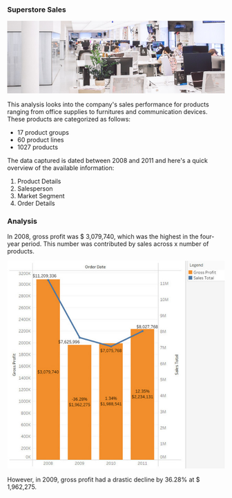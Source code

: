 ### Superstore Sales

<a href="https://www.pexels.com/photo/white-plastic-chairs-and-tables-in-white-room-3778619/">![alt text](/visuals/header_superstore.jpg "Photo by Polina Zimmerman")</a>


This analysis looks into the company's sales performance for products ranging from office supplies to furnitures and communication devices. These products are categorized as follows:

* 17 product groups
* 60 product lines
* 1027 products

The data captured is dated between 2008 and 2011 and here's a quick overview of the available information:
1. Product Details
2. Salesperson
3. Market Segment
4. Order Details

### Analysis

In 2008, gross profit was $ 3,079,740, which was the highest in the four-year period. This number was contributed by sales across x number of products.

![alt text](/visuals/sales_profit.jpg "Total Sales vs Gross Profit")

However, in 2009, gross profit had a drastic decline by 36.28% at $ 1,962,275.

